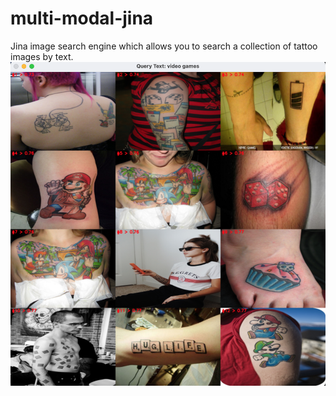 # multi-modal-jina

Jina image search engine which allows you to search a collection of tattoo images by text. 
![video_games_query](docs/usage/video_games.jpg)
